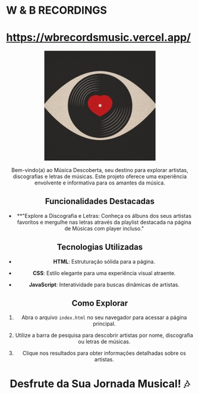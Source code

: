 # W & B RECORDINGS 
# https://wbrecordsmusic.vercel.app/

<div align="center">
<img src="./assets/img/logo%20(2).gif" width="300px">




Bem-vindo(a) ao Música Descoberta, seu destino para explorar artistas, discografias e letras de músicas. Este projeto oferece uma experiência envolvente e informativa para os amantes da música.

## Funcionalidades Destacadas

 - **"Explore a Discografia e Letras: Conheça os álbuns dos seus artistas favoritos e mergulhe nas letras através da playlist destacada na página de Músicas com player incluso."

## Tecnologias Utilizadas

- **HTML**: Estruturação sólida para a página.

- **CSS**: Estilo elegante para uma experiência visual atraente.

- **JavaScript**: Interatividade para buscas dinâmicas de artistas.

## Como Explorar


1. Abra o arquivo `index.html` no seu navegador para acessar a página principal.

2. Utilize a barra de pesquisa para descobrir artistas por nome, discografia ou letras de músicas.

3. Clique nos resultados para obter informações detalhadas sobre os artistas.

# Desfrute da Sua Jornada Musical! 🎶
